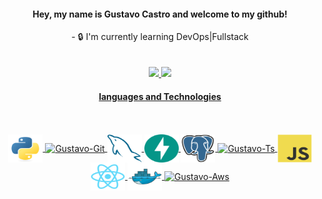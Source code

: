 <div align="center">
  <h4>Hey, my name is Gustavo Castro and welcome to my github!</h4>
  - 🔒 I'm currently learning DevOps|Fullstack
  <br />
</div>

<br />
<br />

<div align="center">
  <a href="https://github.com/gustavoocastro">
  <img height="180em" src="https://github-readme-stats-sigma-five.vercel.app/api?username=gustavoocastro&show_icons=true&theme=dracula&include_all_commits=true&count_private=true"/>
  <img height="130em" src="https://github-readme-stats-sigma-five.vercel.app/api/top-langs/?username=gustavoocastro&layout=compact&langs_count=7&theme=dracula"/>
</div>

<div align="center">
  <h4>languages ​​and Technologies</h4>
  <br />
</div>

<div align="center"><br>
  <img align="center" alt="Gustavo-Python" height="45" width="55"
       src="https://github.com/devicons/devicon/blob/v2.16.0/icons/python/python-original.svg" />
  <img align="center" alt="Gustavo-Git" height="45" width="55"
       src="https://cdn.jsdelivr.net/gh/devicons/devicon/icons/git/git-original.svg" />
  <img align="center" alt="Gustavo-Mysql" height="45" width="55"
       src="https://github.com/devicons/devicon/blob/v2.16.0/icons/mysql/mysql-original.svg" />
  <img align="center" alt="Gustavo-Fastapi" height="45" width="55"
       src="https://github.com/devicons/devicon/blob/v2.16.0/icons/fastapi/fastapi-original.svg" />
  <img align="center" alt="Gustavo-Postgresql" height="45" width="55"
       src="https://github.com/devicons/devicon/blob/v2.16.0/icons/postgresql/postgresql-original.svg" />
  <img align="center" alt="Gustavo-Ts" height="45" width="55"
       src="https://cdn.jsdelivr.net/gh/devicons/devicon/icons/typescript/typescript-original.svg" />
  <img align="center" alt="Gustavo-Js" height="45" width="55"
       src="https://github.com/devicons/devicon/blob/v2.16.0/icons/javascript/javascript-original.svg" />
  <img align="center" alt="Gustavo-React" height="45" width="55"
       src="https://github.com/devicons/devicon/blob/v2.16.0/icons/react/react-original.svg" />
  <img align="center" alt="Gustavo-Docker" height="45" width="55"
       src="https://github.com/devicons/devicon/blob/v2.16.0/icons/docker/docker-original.svg" />
  <img align="center" alt="Gustavo-Aws" height="45" width="55"
       src="https://github.com/devicons/devicon/blob/v2.16.0/icons/aws/aws-original.svg" />
</div>
  
##
